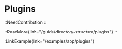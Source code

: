 # Plugins

::NeedContribution
::

::ReadMore{link="/guide/directory-structure/plugins"}
::

:LinkExample{link="/examples/app/plugins"}
